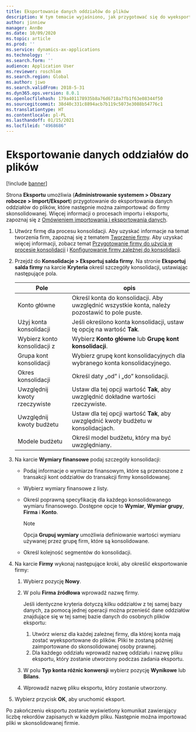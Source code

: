 ```yaml
---
title: Eksportowanie danych oddziałów do plików
description: W tym temacie wyjaśniono, jak przygotować się do wyeksportowania danych z Microsoft Dynamics 365 Finance, a następnie zaimportowania ich do skonsolidowanej firmy.
author: jinniew
manager: AnnBe
ms.date: 10/09/2020
ms.topic: article
ms.prod: ''
ms.service: dynamics-ax-applications
ms.technology: ''
ms.search.form: ''
audience: Application User
ms.reviewer: roschlom
ms.search.region: Global
ms.author: jiwo
ms.search.validFrom: 2018-5-31
ms.dyn365.ops.version: 8.0.1
ms.openlocfilehash: 179a401178935b8a76d6718a7fb1f63e08344f50
ms.sourcegitcommit: 38d40c331c8894acb7b119c5073e3088b54776c1
ms.translationtype: HT
ms.contentlocale: pl-PL
ms.lasthandoff: 01/15/2021
ms.locfileid: "4968686"
---
```

# <a name="export-subsidiary-data-to-files"></a>Eksportowanie danych oddziałów do plików

[!include [banner](../includes/banner.md)]

Strona **Eksportu** umożliwia (**Administrowanie systemem \> Obszary robocze \> Import/Eksport**) przygotowanie do eksportowania danych oddziałów do plików, które następnie można zaimportować do firmy skonsolidowanej. Więcej informacji o procesach importu i eksportu, zapoznaj się z [Omówieniem importowania i eksportowania danych](../../fin-ops-core/dev-itpro/data-entities/data-import-export-job.md).

1. Utwórz firmę dla procesu konsolidacji. Aby uzyskać informacje na temat tworzenia firm, zapoznaj się z tematem [Tworzenie firmy](../../fin-ops-core/fin-ops/organization-administration/tasks/create-legal-entity.md). Aby uzyskać więcej informacji, zobacz temat [Przygotowanie firmy do użycia w procesie konsolidacji](prepare-company-for-consolidation.md) i [Konfigurowanie firmy zależnej do konsolidacji](set-up-subsidiary-company-for-consolidation.md). 

2. Przejdź do **Konsolidacje \> Eksportuj salda firmy**. Na stronie **Eksportuj salda firmy** na karcie **Kryteria** określ szczegóły konsolidacji, ustawiając następujące pola.

    | Pole                             | opis |
    |-----------------------------------|-------|
    | Konto główne                      | Określ konta do konsolidacji. Aby uwzględnić wszystkie konta, należy pozostawić to pole puste. |
    | Użyj konta konsolidacji         | Jeśli określono konta konsolidacji, ustaw tę opcję na wartość **Tak**. |
    | Wybierz konto konsolidacji z | Wybierz **Konto główne** lub **Grupę kont konsolidacji**. |
    | Grupa kont konsolidacji       | Wybierz grupę kont konsolidacyjnych dla wybranego konta konsolidacyjnego. |
    | Okres konsolidacji              | Określ daty „od” i „do” konsolidacji. |
    | Uwzględnij kwoty rzeczywiste            | Ustaw dla tej opcji wartość **Tak**, aby uwzględnić dokładne wartości rzeczywiste. |
    | Uwzględnij kwoty budżetu            | Ustaw dla tej opcji wartość **Tak**, aby uwzględnić kwoty budżetu w konsolidacjach. |
    | Modele budżetu                     | Określ model budżetu, który ma być uwzględniany. |

3. Na karcie **Wymiary finansowe** podaj szczegóły konsolidacji:

    - Podaj informacje o wymiarze finansowym, które są przenoszone z transakcji kont oddziałów do transakcji firmy konsolidowanej.
    - Wybierz wymiary finansowe z listy.
    - Określ poprawną specyfikację dla każdego konsolidowanego wymiaru finansowego. Dostępne opcje to **Wymiar**, **Wymiar grupy**, **Firma** i **Konto**.

        > [!NOTE]
        > Opcja **Grupuj wymiary** umożliwia definiowanie wartości wymiaru używanej przez grupę firm, które są konsolidowane.

    - Określ kolejność segmentów do konsolidacji.

4. Na karcie **Firmy** wykonaj następujące kroki, aby określić eksportowanie firmy:

    1. Wybierz pozycję **Nowy**.
    2. W polu **Firma źródłowa** wprowadź nazwę firmy.

        Jeśli identyczne kryteria dotyczą kilku oddziałów z tej samej bazy danych, za pomocą jednej operacji można przenieść dane oddziałów znajdujące się w tej samej bazie danych do osobnych plików eksportu:

        1. Utwórz wiersz dla każdej zależnej firmy, dla której konta mają zostać wyeksportowane do plików. Pliki te zostaną później zaimportowane do skonsolidowanej osoby prawnej.
        2. Dla każdego oddziału wprowadź nazwę oddziału i nazwę pliku eksportu, który zostanie utworzony podczas zadania eksportu.

    3. W polu **Typ konta różnic konwersji** wybierz pozycję **Wynikowe** lub **Bilans**.
    4. Wprowadź nazwę pliku eksportu, który zostanie utworzony.

5. Wybierz przycisk **OK**, aby uruchomić eksport.

Po zakończeniu eksportu zostanie wyświetlony komunikat zawierający liczbę rekordów zapisanych w każdym pliku. Następnie można importować pliki w skonsolidowanej firmie.

